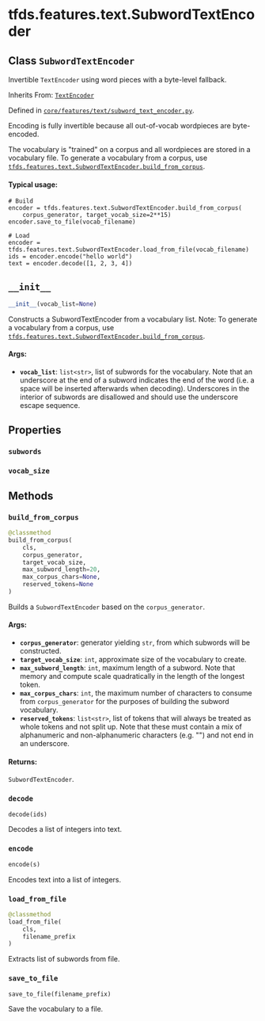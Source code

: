 <div itemscope itemtype="http://developers.google.com/ReferenceObject">
<meta itemprop="name" content="tfds.features.text.SubwordTextEncoder" />
<meta itemprop="path" content="Stable" />
<meta itemprop="property" content="subwords"/>
<meta itemprop="property" content="vocab_size"/>
<meta itemprop="property" content="__init__"/>
<meta itemprop="property" content="build_from_corpus"/>
<meta itemprop="property" content="decode"/>
<meta itemprop="property" content="encode"/>
<meta itemprop="property" content="load_from_file"/>
<meta itemprop="property" content="save_to_file"/>
</div>

# tfds.features.text.SubwordTextEncoder

## Class `SubwordTextEncoder`

Invertible `TextEncoder` using word pieces with a byte-level fallback.

Inherits From: [`TextEncoder`](../../../tfds/features/text/TextEncoder.md)



Defined in [`core/features/text/subword_text_encoder.py`](https://github.com/tensorflow/datasets/tree/master/tensorflow_datasets/core/features/text/subword_text_encoder.py).

<!-- Placeholder for "Used in" -->

Encoding is fully invertible because all out-of-vocab wordpieces are
byte-encoded.

The vocabulary is "trained" on a corpus and all wordpieces are stored in a
vocabulary file. To generate a vocabulary from a corpus, use
<a href="../../../tfds/features/text/SubwordTextEncoder.md#build_from_corpus"><code>tfds.features.text.SubwordTextEncoder.build_from_corpus</code></a>.

#### Typical usage:

```
# Build
encoder = tfds.features.text.SubwordTextEncoder.build_from_corpus(
    corpus_generator, target_vocab_size=2**15)
encoder.save_to_file(vocab_filename)

# Load
encoder = tfds.features.text.SubwordTextEncoder.load_from_file(vocab_filename)
ids = encoder.encode("hello world")
text = encoder.decode([1, 2, 3, 4])
```

<h2 id="__init__"><code>__init__</code></h2>

``` python
__init__(vocab_list=None)
```

Constructs a SubwordTextEncoder from a vocabulary list.
Note: To generate a vocabulary from a corpus, use
<a href="../../../tfds/features/text/SubwordTextEncoder.md#build_from_corpus"><code>tfds.features.text.SubwordTextEncoder.build_from_corpus</code></a>.

#### Args:

*   <b>`vocab_list`</b>: `list<str>`, list of subwords for the vocabulary. Note
    that an underscore at the end of a subword indicates the end of the word
    (i.e. a space will be inserted afterwards when decoding). Underscores in the
    interior of subwords are disallowed and should use the underscore escape
    sequence.

## Properties

<h3 id="subwords"><code>subwords</code></h3>



<h3 id="vocab_size"><code>vocab_size</code></h3>





## Methods

<h3 id="build_from_corpus"><code>build_from_corpus</code></h3>

``` python
@classmethod
build_from_corpus(
    cls,
    corpus_generator,
    target_vocab_size,
    max_subword_length=20,
    max_corpus_chars=None,
    reserved_tokens=None
)
```

Builds a `SubwordTextEncoder` based on the `corpus_generator`.

#### Args:

*   <b>`corpus_generator`</b>: generator yielding `str`, from which subwords
    will be constructed.
*   <b>`target_vocab_size`</b>: `int`, approximate size of the vocabulary to
    create.
*   <b>`max_subword_length`</b>: `int`, maximum length of a subword. Note that
    memory and compute scale quadratically in the length of the longest token.
*   <b>`max_corpus_chars`</b>: `int`, the maximum number of characters to
    consume from `corpus_generator` for the purposes of building the subword
    vocabulary.
*   <b>`reserved_tokens`</b>: `list<str>`, list of tokens that will always be
    treated as whole tokens and not split up. Note that these must contain a mix
    of alphanumeric and non-alphanumeric characters (e.g. "<EOS>") and not end
    in an underscore.

#### Returns:

`SubwordTextEncoder`.

<h3 id="decode"><code>decode</code></h3>

``` python
decode(ids)
```

Decodes a list of integers into text.

<h3 id="encode"><code>encode</code></h3>

``` python
encode(s)
```

Encodes text into a list of integers.

<h3 id="load_from_file"><code>load_from_file</code></h3>

``` python
@classmethod
load_from_file(
    cls,
    filename_prefix
)
```

Extracts list of subwords from file.

<h3 id="save_to_file"><code>save_to_file</code></h3>

``` python
save_to_file(filename_prefix)
```

Save the vocabulary to a file.



